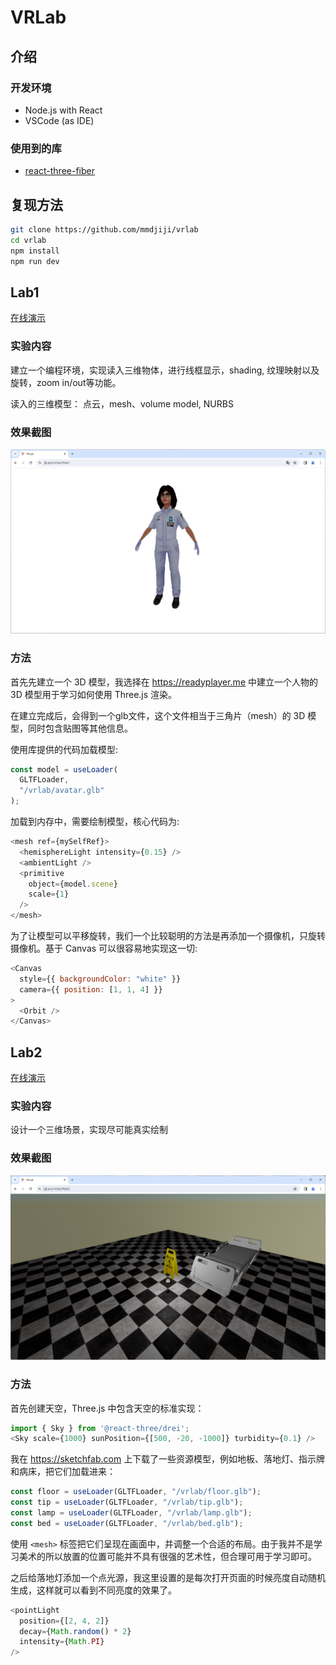 # VRLab

## 介绍

### 开发环境

- Node.js with React
- VSCode (as IDE)

### 使用到的库

- [react-three-fiber](https://docs.pmnd.rs/react-three-fiber)

## 复现方法

```bash
git clone https://github.com/mmdjiji/vrlab
cd vrlab
npm install
npm run dev
```

## Lab1

[在线演示](https://jiji.pro/vrlab/#lab1)

### 实验内容

建立一个编程环境，实现读入三维物体，进行线框显示，shading, 纹理映射以及旋转，zoom in/out等功能。

读入的三维模型： 点云，mesh、volume model, NURBS

### 效果截图

![Lab1](assets/lab1.png)

### 方法

首先先建立一个 3D 模型，我选择在 https://readyplayer.me 中建立一个人物的 3D 模型用于学习如何使用 Three.js 渲染。

在建立完成后，会得到一个glb文件，这个文件相当于三角片（mesh）的 3D 模型，同时包含贴图等其他信息。

使用库提供的代码加载模型:
```js
const model = useLoader(
  GLTFLoader,
  "/vrlab/avatar.glb"
);
```

加载到内存中，需要绘制模型，核心代码为:
```js
<mesh ref={mySelfRef}>
  <hemisphereLight intensity={0.15} />
  <ambientLight />
  <primitive
    object={model.scene}
    scale={1}
  />
</mesh>
```

为了让模型可以平移旋转，我们一个比较聪明的方法是再添加一个摄像机，只旋转摄像机。基于 Canvas 可以很容易地实现这一切:
```js
<Canvas
  style={{ backgroundColor: "white" }}
  camera={{ position: [1, 1, 4] }}
>
  <Orbit />
</Canvas>
```

## Lab2

[在线演示](https://jiji.pro/vrlab/#lab2)

### 实验内容

设计一个三维场景，实现尽可能真实绘制

### 效果截图

![Lab2](assets/lab2.png)

### 方法

首先创建天空，Three.js 中包含天空的标准实现：
```js
import { Sky } from '@react-three/drei';
<Sky scale={1000} sunPosition={[500, -20, -1000]} turbidity={0.1} />
```

我在 https://sketchfab.com 上下载了一些资源模型，例如地板、落地灯、指示牌和病床，把它们加载进来：

```js
const floor = useLoader(GLTFLoader, "/vrlab/floor.glb");
const tip = useLoader(GLTFLoader, "/vrlab/tip.glb");
const lamp = useLoader(GLTFLoader, "/vrlab/lamp.glb");
const bed = useLoader(GLTFLoader, "/vrlab/bed.glb");
```

使用 `<mesh>` 标签把它们呈现在画面中，并调整一个合适的布局。由于我并不是学习美术的所以放置的位置可能并不具有很强的艺术性，但合理可用于学习即可。

之后给落地灯添加一个点光源，我这里设置的是每次打开页面的时候亮度自动随机生成，这样就可以看到不同亮度的效果了。

```js
<pointLight
  position={[2, 4, 2]}
  decay={Math.random() * 2}
  intensity={Math.PI}
/>
```

